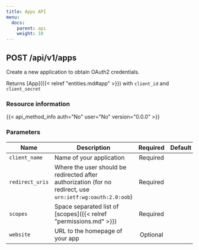 ```yaml
---
title: Apps API
menu:
  docs:
    parent: api
    weight: 10
---
```


## POST /api/v1/apps

Create a new application to obtain OAuth2 credentials.

Returns [App]({{< relref "entities.md#app" >}}) with `client_id` and `client_secret`

### Resource information

{{< api_method_info auth="No" user="No" version="0.0.0" >}}

### Parameters

|Name|Description|Required|Default|
|----|-----------|:------:|:-----:|
| `client_name` | Name of your application | Required ||
| `redirect_uris` | Where the user should be redirected after authorization (for no redirect, use `urn:ietf:wg:oauth:2.0:oob`) | Required ||
| `scopes` | Space separated list of [scopes]({{< relref "permissions.md" >}}) | Required ||
| `website` | URL to the homepage of your app | Optional ||
